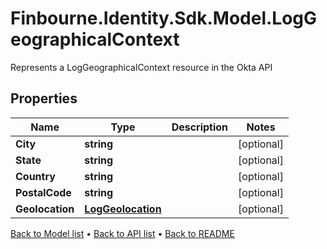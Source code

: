 # Finbourne.Identity.Sdk.Model.LogGeographicalContext
Represents a LogGeographicalContext resource in the Okta API

## Properties

Name | Type | Description | Notes
------------ | ------------- | ------------- | -------------
**City** | **string** |  | [optional] 
**State** | **string** |  | [optional] 
**Country** | **string** |  | [optional] 
**PostalCode** | **string** |  | [optional] 
**Geolocation** | [**LogGeolocation**](LogGeolocation.md) |  | [optional] 

[Back to Model list](../README.md#documentation-for-models) &#8226; [Back to API list](../README.md#documentation-for-api-endpoints) &#8226; [Back to README](../README.md)

